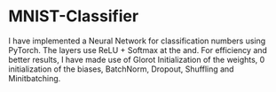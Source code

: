 # MNIST-Classifier

I have implemented a Neural Network for classification numbers using PyTorch. The layers use ReLU + Softmax at the and. For efficiency and better results, I have made use of Glorot Initialization of the weights, 0 initialization of the biases, BatchNorm, Dropout, Shuffling and Minitbatching.
